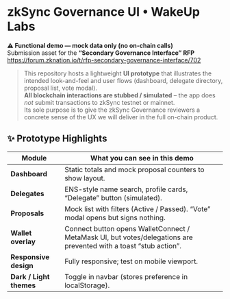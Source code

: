 # zkSync Governance UI • WakeUp Labs  
**⚠️ Functional demo — mock data only (no on-chain calls)**  
Submission asset for the **“Secondary Governance Interface” RFP**  
<https://forum.zknation.io/t/rfp-secondary-governance-interface/702>

> This repository hosts a lightweight **UI prototype** that illustrates the intended look-and-feel
> and user flows (dashboard, delegate directory, proposal list, vote modal).  
> **All blockchain interactions are stubbed / simulated** – the app does *not* submit transactions
> to zkSync testnet or mainnet.  
> Its sole purpose is to give the zkSync Governance reviewers a concrete sense of the UX we will
> deliver in the full on-chain product.



## ✨ Prototype Highlights

| Module | What you can see in this demo |
|--------|--------------------------------|
| **Dashboard** | Static totals and mock proposal counters to show layout. |
| **Delegates** | ENS-style name search, profile cards, “Delegate” button (simulated). |
| **Proposals** | Mock list with filters (Active / Passed). “Vote” modal opens but signs nothing. |
| **Wallet overlay** | Connect button opens WalletConnect / MetaMask UI, but votes/delegations are prevented with a toast “stub action”. |
| **Responsive design** | Fully responsive; test on mobile viewport. |
| **Dark / Light themes** | Toggle in navbar (stores preference in localStorage). |


